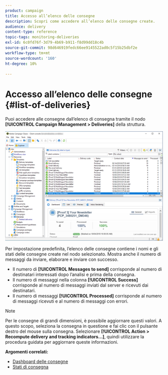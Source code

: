 ```yaml
---
product: campaign
title: Accesso all’elenco delle consegne
description: Scopri come accedere all’elenco delle consegne create.
audience: delivery
content-type: reference
topic-tags: monitoring-deliveries
exl-id: 6c0fd76f-3d79-4b69-b911-f8d99dd18c4b
source-git-commit: 98d646919fedc66ee9145522ad0c5f15b25dbf2e
workflow-type: tm+mt
source-wordcount: '160'
ht-degree: 10%

---
```


# Accesso all’elenco delle consegne {#list-of-deliveries}

Puoi accedere alle consegne dall’elenco di consegna tramite il nodo **[!UICONTROL Campaign Management > Deliveries]** della struttura.

![](assets/deliveries-list.png)

Per impostazione predefinita, l’elenco delle consegne contiene i nomi e gli stati delle consegne create nel nodo selezionato. Mostra anche il numero di messaggi da inviare, elaborare e inviare con successo.

* Il numero di **[!UICONTROL Messages to send]** corrisponde al numero di destinatari interessati dopo l’analisi e prima della consegna.
* Il numero di messaggi nella colonna **[!UICONTROL Success]** corrisponde al numero di messaggi inviati dal server e ricevuti dai destinatari.
* Il numero di messaggi **[!UICONTROL Processed]** corrisponde al numero di messaggi ricevuti e al numero di messaggi con errori.

>[!NOTE]
>
>Per le consegne di grandi dimensioni, è possibile aggiornare questi valori. A questo scopo, seleziona la consegna in questione e fai clic con il pulsante destro del mouse sulla consegna. Selezionare **[!UICONTROL Action > Recompute delivery and tracking indicators...]**, quindi utilizzare la procedura guidata per aggiornare queste informazioni.

**Argomenti correlati:**

* [Dashboard delle consegne](../../delivery/using/delivery-dashboard.md)
* [Stati di consegna](../../delivery/using/delivery-statuses.md)
